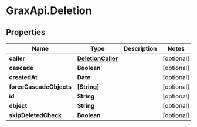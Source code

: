 # GraxApi.Deletion

## Properties

Name | Type | Description | Notes
------------ | ------------- | ------------- | -------------
**caller** | [**DeletionCaller**](DeletionCaller.md) |  | [optional] 
**cascade** | **Boolean** |  | [optional] 
**createdAt** | **Date** |  | [optional] 
**forceCascadeObjects** | **[String]** |  | [optional] 
**id** | **String** |  | [optional] 
**object** | **String** |  | [optional] 
**skipDeletedCheck** | **Boolean** |  | [optional] 


